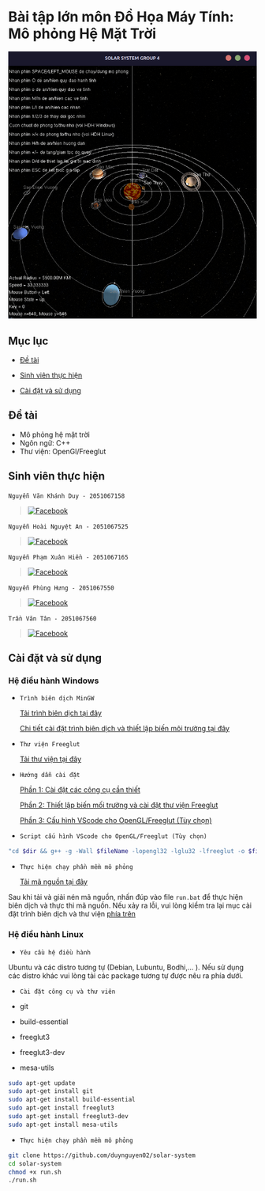 # Bài tập lớn môn Đồ Họa Máy Tính: Mô phỏng Hệ Mặt Trời

![solar-system](/assets/solar_system.png)

## Mục lục

- [Đề tài](#đề-tài)

- [Sinh viên thực hiện](#sinh-viên-thực-hiện)

- [Cài đặt và sử dụng](#cài-đặt-và-sử-dụng)

## Đề tài

- Mô phỏng hệ mặt trời
- Ngôn ngữ: C++
- Thư viện: OpenGl/Freeglut

## Sinh viên thực hiện

`Nguyễn Văn Khánh Duy - 2051067158`
>[![Facebook](https://img.shields.io/badge/Facebook-1877F2?style=for-the-badge&logo=facebook&logoColor=white)](https://www.facebook.com/khanhduy.tls.4/)

`Nguyễn Hoài Nguyệt An - 2051067525`
>[![Facebook](https://img.shields.io/badge/Facebook-1877F2?style=for-the-badge&logo=facebook&logoColor=white)](https://www.facebook.com/profile.php?id=100012224136535)

`Nguyễn Phạm Xuân Hiền - 2051067165`
>[![Facebook](https://img.shields.io/badge/Facebook-1877F2?style=for-the-badge&logo=facebook&logoColor=white)](https://www.facebook.com/profile.php?id=100013313088490)

`Nguyễn Phùng Hưng - 2051067550`
>[![Facebook](https://img.shields.io/badge/Facebook-1877F2?style=for-the-badge&logo=facebook&logoColor=white)](https://www.facebook.com/profile.php?id=100013314739498)

`Trần Văn Tân - 2051067560`
>[![Facebook](https://img.shields.io/badge/Facebook-1877F2?style=for-the-badge&logo=facebook&logoColor=white)](https://www.facebook.com/Augenstern.jun03)

## Cài đặt và sử dụng

### Hệ điều hành Windows

- `Trình biên dịch MinGW`

    [Tải trình biên dịch tại đây](https://sourceforge.net/projects/mingw/)

    [Chi tiết cài đặt trình biên dịch và thiết lập biến môi trường tại đây](https://exploreshaifali.github.io/2014/07/18/Using-GCC-Compiler-on-Windows/)
- `Thư viện Freeglut`

    [Tải thư viện tại đây](https://www.transmissionzero.co.uk/files/software/development/GLUT/freeglut-MSVC.zip)

- `Hướng dẫn cài đặt`

    [Phần 1: Cài đặt các công cụ cần thiết](https://drive.google.com/file/d/10NO6MU0-Wnt8Rl3QeyH46JKeZIPqzsC2/view?usp=share_link)

    [Phần 2: Thiết lập biến mối trường và cài đặt thư viện Freeglut](https://drive.google.com/file/d/1TmaEnSeaLxLrGOr5vSwb1zg2pVkO-ckG/view?usp=share_link)

    [Phần 3: Cấu hình VScode cho OpenGL/Freeglut (Tùy chọn)](https://drive.google.com/file/d/1_5oRkv2Ts5rZBe3-5oghV7E27Ve2oPis/view?usp=share_link)

- `Script cấu hình VScode cho OpenGL/Freeglut (Tùy chọn)`

```bash
"cd $dir && g++ -g -Wall $fileName -lopengl32 -lglu32 -lfreeglut -o $fileNameWithoutExt && start cmd /k \"$dir$fileNameWithoutExt && pause && del /f $dir$fileNameWithoutExt.exe && exit\""
```

- `Thực hiện chạy phần mềm mô phỏng`

    [Tải mã nguồn tại đây](https://github.com/duynguyen02/Aurora5-OS/archive/refs/heads/master.zip)

Sau khi tải và giải nén mã nguồn, nhấn đúp vào file `run.bat` để thực hiện biên dịch và thực thi mã nguồn. Nếu xảy ra lỗi, vui lòng kiểm tra lại mục cài đặt trình biên dịch và thư viện [phía trên](#cài-đặt-và-sử-dụng)

### Hệ điều hành Linux

- `Yêu cầu hệ điều hành`

Ubuntu và các distro tương tự (Debian, Lubuntu, Bodhi,... ). Nếu sử dụng các distro khác vui lòng tải các package tương tự được nêu ra phía dưới.

- `Cài đặt công cụ và thư viên`

- git
- build-essential
- freeglut3
- freeglut3-dev
- mesa-utils

```bash
sudo apt-get update
sudo apt-get install git
sudo apt-get install build-essential
sudo apt-get install freeglut3
sudo apt-get install freeglut3-dev
sudo apt-get install mesa-utils
```

- `Thực hiện chạy phần mềm mô phỏng`

```bash
git clone https://github.com/duynguyen02/solar-system
cd solar-system
chmod +x run.sh
./run.sh
```
